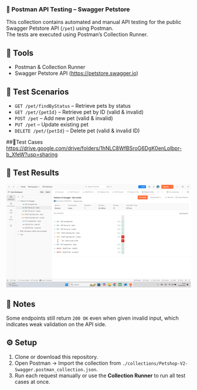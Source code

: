### 🐾 Postman API Testing – Swagger Petstore

This collection contains automated and manual API testing for the public Swagger Petstore API (`/pet`) using Postman.  
The tests are executed using Postman’s Collection Runner.

## 🔧 Tools
- Postman & Collection Runner
- Swagger Petstore API (https://petstore.swagger.io)

## 🧪 Test Scenarios
- `GET /pet/findByStatus` – Retrieve pets by status
- `GET /pet/{petId}` – Retrieve pet by ID (valid & invalid)
- `POST /pet` – Add new pet (valid & invalid)
- `PUT /pet` – Update existing pet
- `DELETE /pet/{petId}` – Delete pet (valid & invalid ID)

##📜Test Cases
https://drive.google.com/drive/folders/1hNLC8WfBSroG6DgK0enLolbpr-b_XfeW?usp=sharing

## 📸 Test Results
![Screenshot – Collection Runner Result](screenshot/test-result.png)

## 📝 Notes
Some endpoints still return `200 OK` even when given invalid input, which indicates weak validation on the API side.

## ⚙️ Setup

1. Clone or download this repository.
2. Open Postman → Import the collection from `./collections/Petshop-V2-Swagger.postman_collection.json`.
3. Run each request manually or use the **Collection Runner** to run all test cases at once.
